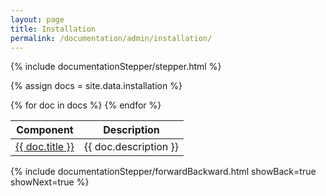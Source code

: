 ```yaml
---
layout: page
title: Installation
permalink: /documentation/admin/installation/
---
```


<!-- Show the current active documentation page -->
{% include documentationStepper/stepper.html %}

{% assign docs = site.data.installation %}
<table>
  <thead>
    <tr>
      <th>Component</th>
      <th>Description</th>
    </tr>
  </thead>
  <tbody>
    {% for doc in docs %}
    <tr>
      <td><a href="{{ doc.path }}">{{ doc.title }}</a></td>
      <td>{{ doc.description }}</td>
    </tr>
    {% endfor %}
  </tbody>
</table>

<!-- Jump to next page -->
{% include documentationStepper/forwardBackward.html showBack=true showNext=true %}
